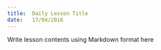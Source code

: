 ```yaml
---
title:  Daily Lesson Title
date:   17/04/2016
---
```


Write lesson contents using Markdown format here